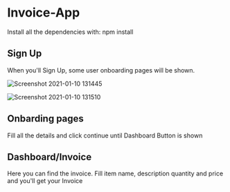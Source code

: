 # Invoice-App

Install all the dependencies with: npm install

## Sign Up

When you'll Sign Up, some user onboarding pages will be shown.

![Screenshot 2021-01-10 131445](https://user-images.githubusercontent.com/47218490/104155054-59ed5980-540c-11eb-9a50-5dc9e2ddaa85.png)

![Screenshot 2021-01-10 131510](https://user-images.githubusercontent.com/47218490/104155075-670a4880-540c-11eb-8bdc-289f1d82531d.png)

## Onbarding pages

Fill all the details and click continue until Dashboard Button is shown

## Dashboard/Invoice

Here you can find the invoice. Fill item name, description quantity and price and you'll get your Invoice 


